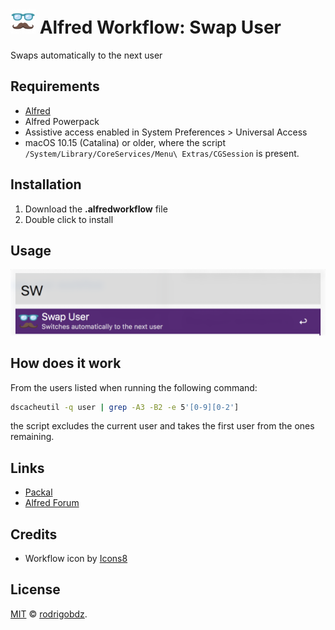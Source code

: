 # <img src="images/logo.png" width="40"> Alfred Workflow: Swap User

Swaps automatically to the next user

## Requirements

- [Alfred](http://www.alfredapp.com/)
- Alfred Powerpack
- Assistive access enabled in System Preferences > Universal Access
- macOS 10.15 (Catalina) or older, where the script `/System/Library/CoreServices/Menu\ Extras/CGSession` is present.

## Installation

1.  Download the **.alfredworkflow** file
2.  Double click to install

## Usage

![Swap User Usage](images/swap_user.png?raw=true "Example Usage")

## How does it work

From the users listed when running the following command:

```bash
dscacheutil -q user | grep -A3 -B2 -e 5'[0-9][0-2']
```

the script excludes the current user and takes the first user from the ones remaining.

## Links

- [Packal](http://www.packal.org/workflow/swap-user)
- [Alfred Forum](https://www.alfredforum.com/topic/11495-workflow-swap-user-quickly-switch-between-mac-accounts/)

## Credits

- Workflow icon by [Icons8](https://icons8.com)

## License

[MIT](LICENSE) © [rodrigobdz](https://rodrigobdz.github.io/).
